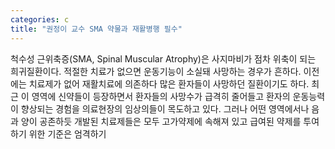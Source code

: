 ```yaml
---
categories: c
title: "권정이 교수 SMA 약물과 재활병행 필수"
---
```

척수성 근위축증(SMA, Spinal Muscular Atrophy)은 사지마비가 점차 위축이 되는 희귀질환이다. 적절한 치료가 없으면 운동기능이 소실돼 사망하는 경우가 흔하다. 이전에는 치료제가 없어 재활치료에 의존하다 많은 환자들이 사망하던 질환이기도 하다. 최근 이 영역에 신약들이 등장하면서 환자들의 사망수가 급격히 줄어들고 환자의 운동능력이 향상되는 경험을 의료현장의 임상의들이 목도하고 있다. 그러나 어떤 영역에서나 음과 양이 공존하듯 개발된 치료제들은 모두 고가약제에 속해져 있고 급여된 약제를 투여하기 위한 기준은 엄격하기